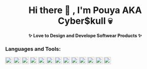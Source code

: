 <h1 align="center">Hi there 👋 , I'm Pouya AKA Cyber$kull 💀</h1>


<h4 align="center">✨ Love to Design and Develope Softwear Products ✨</h4> 

### Languages and Tools:

<p align="left"><img src="https://www.vectorlogo.zone/logos/dartlang/dartlang-icon.svg" alt="dart" width="22" height="22"/> <img src="https://www.vectorlogo.zone/logos/kotlinlang/kotlinlang-icon.svg" alt="kotlin" width="22" height="22"/> <img src="https://www.vectorlogo.zone/logos/figma/figma-icon.svg" alt="figma" width="22" height="22"/> <img src="https://www.vectorlogo.zone/logos/firebase/firebase-icon.svg" alt="firebase" width="22" height="22"/> <img src="https://www.vectorlogo.zone/logos/swift/swift-icon.svg" alt="swift" width="22" height="22"/> <img src="https://www.vectorlogo.zone/logos/flutterio/flutterio-icon.svg" alt="flutter" width="22" height="22"/> <img src="https://www.vectorlogo.zone/logos/git-scm/git-scm-icon.svg" alt="git" width="22" height="22"/> <img src="https://www.vectorlogo.zone/logos/android/android-official.svg" alt="android" width="22" height="22"/> <img src="https://www.vectorlogo.zone/logos/python/python-icon.svg" alt="python" width="22" height="22"/> <img src="https://www.vectorlogo.zone/logos/sketchapp/sketchapp-icon.svg" alt="sketch" width="22" height="22"/> <img src="https://www.vectorlogo.zone/logos/raspberrypi/raspberrypi-icon.svg" alt="raspberrypi" width="22" height="22"/> <img src="https://www.vectorlogo.zone/logos/sqlite/sqlite-icon.svg" alt="sqlite" width="22" height="22"/> <img src="https://www.vectorlogo.zone/logos/hive/hive-icon.svg" alt="hive" width="22" height="22"/></p>
